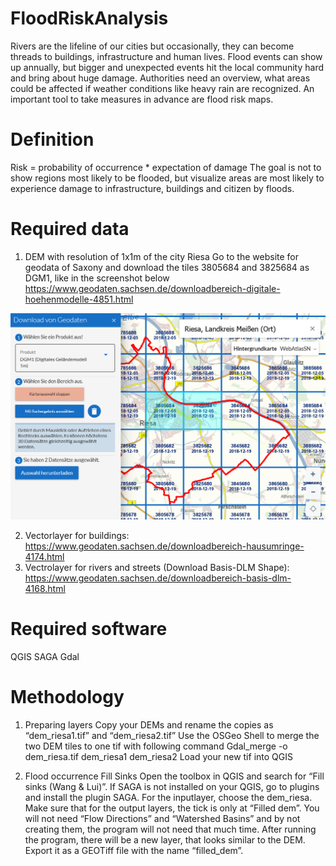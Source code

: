 # FloodRiskAnalysis
Rivers are the lifeline of our cities but occasionally, they can become threads to buildings, infrastructure and human lives. Flood events can show up annually, but bigger and unexpected events hit the local community hard and bring about huge damage. Authorities need an overview, what areas could be affected if weather conditions like heavy rain are recognized. An important tool to take measures in advance are flood risk maps.

# Definition

Risk = probability of occurrence * expectation of damage The goal is not to show regions most likely to be flooded, but visualize areas are most likely to experience damage to infrastructure, buildings and citizen by floods.

# Required data

1) DEM with resolution of 1x1m of the city Riesa
Go to the website for geodata of Saxony and download the tiles 3805684 and 3825684 as DGM1, like in the screenshot below
https://www.geodaten.sachsen.de/downloadbereich-digitale-hoehenmodelle-4851.html

![name-of-you-image](https://github.com/charliewahl/FloodRiskAnalysis/blob/main/Download_DEM.png?raw=true)


2) Vectorlayer for buildings: https://www.geodaten.sachsen.de/downloadbereich-hausumringe-4174.html
3) Vectrolayer for rivers and streets (Download Basis-DLM Shape): https://www.geodaten.sachsen.de/downloadbereich-basis-dlm-4168.html



# Required software
   QGIS
   SAGA
   Gdal

# Methodology
1) Preparing layers
Copy your DEMs and rename the copies as “dem_riesa1.tif” and “dem_riesa2.tif” 
Use the OSGeo Shell to merge the two DEM tiles to one tif with following command
Gdal_merge -o dem_riesa.tif dem_riesa1 dem_riesa2
Load your new tif into QGIS

2) Flood occurrence
Fill Sinks
Open the toolbox in QGIS and search for “Fill sinks (Wang & Lui)”. If SAGA is not installed on your QGIS, go to plugins and install the plugin SAGA. For the inputlayer, choose the dem_riesa. Make sure that for the output layers, the tick is only at “Filled dem”. You will not need “Flow Directions” and “Watershed Basins” and by not creating them, the program will not need that much time. After running the program, there will be a new layer, that looks similar to the DEM. Export it as a GEOTiff file with the name “filled_dem”.
